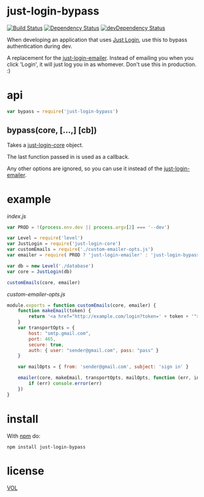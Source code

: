 # just-login-bypass

[![Build Status](https://travis-ci.org/ArtskydJ/just-login-bypass.svg?branch=master)](https://travis-ci.org/ArtskydJ/just-login-bypass)
[![Dependency Status](https://david-dm.org/artskydj/just-login-bypass.svg)](https://david-dm.org/artskydj/just-login-bypass)
[![devDependency Status](https://david-dm.org/artskydj/just-login-bypass/dev-status.svg)](https://david-dm.org/artskydj/just-login-bypass#info=devDependencies)

When developing an application that uses [Just Login][jlxyz], use this to bypass authentication during dev.

A replacement for the [just-login-emailer][jle]. Instead of emailing you when you click 'Login', it will just log you in as whomever. Don't use this in production. :)

# api

```js
var bypass = require('just-login-bypass')
```

## bypass(core, [...,] [cb])

Takes a [just-login-core][jlc] object.

The last function passed in is used as a callback.

Any other options are ignored, so you can use it instead of the [just-login-emailer][jle].

# example

*index.js*
```js
var PROD = !(process.env.dev || process.argv[2] === '--dev')

var Level = require('level')
var JustLogin = require('just-login-core')
var customEmails = require('./custom-emailer-opts.js')
var emailer = require( PROD ? 'just-login-emailer' : 'just-login-bypass' )

var db = new Level('./database')
var core = JustLogin(db)

customEmails(core, emailer)
```

*custom-emailer-opts.js*
```js
module.exports = function customEmails(core, emailer) {
	function makeEmail(token) {
		return '<a href="http://example.com/login?token=' + token + '">Click me</a>'
	}
	var transportOpts = {
		host: "smtp.gmail.com",
		port: 465,
		secure: true,
		auth: { user: "sender@gmail.com", pass: "pass" }
	}

	var mailOpts = { from: 'sender@gmail.com', subject: 'sign in' }

	emailer(core, makeEmail, transportOpts, mailOpts, function (err, info) {
		if (err) console.error(err)
	})
}
```

# install

With [npm](https://nodejs.org/download) do:

```
npm install just-login-bypass
```


# license

[VOL](http://veryopenlicense.com)

[jlxyz]: http://justlogin.xyz
[jlc]: https://github.com/coding-in-the-wild/just-login-core
[jle]: https://github.com/coding-in-the-wild/just-login-emailer
